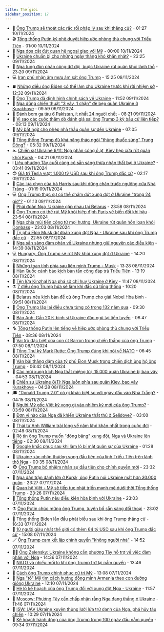 ```yaml
---
title: Thế giới
sidebar_position: 17
---
```


<!-- dantri-the-gioi:START -->
- 🌋 [Ông Trump sẽ thoát các rắc rối pháp lý sau khi thắng cử?](https://dantri.com.vn/the-gioi/ong-trump-se-thoat-cac-rac-roi-phap-ly-sau-khi-thang-cu-20241108150750298.htm) - 01:27 10/11/2024
- 🎬 [Tổng thống Putin ký phê duyệt hiệp ước phòng thủ chung với Triều Tiên](https://dantri.com.vn/the-gioi/tong-thong-putin-ky-phe-duyet-hiep-uoc-phong-thu-chung-voi-trieu-tien-20241110073413461.htm) - 01:00 10/11/2024
- 🧰 [Nga dọa cắt đứt quan hệ ngoại giao với Mỹ](https://dantri.com.vn/the-gioi/nga-doa-cat-dut-quan-he-ngoai-giao-voi-my-20241110063456855.htm) - 00:00 10/11/2024
- 🌋 [Ukraine chuẩn bị cho những ngày tháng khó khăn nhất?](https://dantri.com.vn/the-gioi/ukraine-chuan-bi-cho-nhung-ngay-thang-kho-khan-nhat-20241104155403643.htm) - 23:25 09/11/2024
- 🗽 [Nga tung đòn phản công dữ dội, buộc Ukraine rút quân khỏi lãnh thổ](https://dantri.com.vn/the-gioi/nga-tung-don-phan-cong-du-doi-buoc-ukraine-rut-quan-khoi-lanh-tho-20241110060352022.htm) - 23:20 09/11/2024
- 💻 [Iran phủ nhận âm mưu ám sát ông Trump](https://dantri.com.vn/the-gioi/iran-phu-nhan-am-muu-am-sat-ong-trump-20241109222354517.htm) - 15:25 09/11/2024
- ⛽️ [Những điều ông Biden có thể làm cho Ukraine trước khi rời nhiệm sở](https://dantri.com.vn/the-gioi/nhung-dieu-ong-biden-co-the-lam-cho-ukraine-truoc-khi-roi-nhiem-so-20241109190522806.htm) - 12:32 09/11/2024
- 🤩 [Ông Trump đã định hình chính sách về Ukraine](https://dantri.com.vn/the-gioi/ong-trump-da-dinh-hinh-chinh-sach-ve-ukraine-20241109184609505.htm) - 11:52 09/11/2024
- 🧐 [Nga dùng chiến thuật &quot;3 vây, 1 chặn&quot; đè bẹp quân Ukraine ở Kurakhove](https://dantri.com.vn/the-gioi/nga-dung-chien-thuat-3-vay-1-chan-de-bep-quan-ukraine-o-kurakhove-20241109121120238.htm) - 09:59 09/11/2024
- 🎊 [Đánh bom ga tàu ở Pakistan, ít nhất 24 người chết](https://dantri.com.vn/the-gioi/danh-bom-ga-tau-o-pakistan-it-nhat-24-nguoi-chet-20241109152039605.htm) - 08:21 09/11/2024
- 📝 [Vì sao các cuộc thăm dò đánh giá sai ông Trump 3 kỳ bầu cử liên tiếp?](https://dantri.com.vn/the-gioi/vi-sao-cac-cuoc-tham-do-danh-gia-sai-ong-trump-3-ky-bau-cu-lien-tiep-20241109150500706.htm) - 08:13 09/11/2024
- 🤡 [Mỹ bất ngờ cho phép nhà thầu quân sự đến Ukraine](https://dantri.com.vn/the-gioi/my-bat-ngo-cho-phep-nha-thau-quan-su-den-ukraine-20241109134829514.htm) - 07:05 09/11/2024
- 🥷 [Tổng thống Trump đủ khả năng tháo ngòi &quot;thùng thuốc súng&quot; Trung Đông?](https://dantri.com.vn/the-gioi/tong-thong-trump-du-kha-nang-thao-ngoi-thung-thuoc-sung-trung-dong-20241109121210753.htm) - 05:32 09/11/2024
- 🏊 [Chiến sự Ukraine 9/11: Nga phản công ồ ạt, Kiev hẹp cửa rút quân khỏi Kursk](https://dantri.com.vn/the-gioi/chien-su-ukraine-911-nga-phan-cong-o-at-kiev-hep-cua-rut-quan-khoi-kursk-20241109111140580.htm) - 04:21 09/11/2024
- 🕯 [Liệu phương Tây cuối cùng có sẵn sàng thừa nhận thất bại ở Ukraine?](https://dantri.com.vn/the-gioi/lieu-phuong-tay-cuoi-cung-co-san-sang-thua-nhan-that-bai-o-ukraine-20241105152638643.htm) - 03:41 09/11/2024
- 😎 [Giá trị Tesla vượt 1.000 tỷ USD sau khi ông Trump đắc cử](https://dantri.com.vn/the-gioi/gia-tri-tesla-vuot-1000-ty-usd-sau-khi-ong-trump-dac-cu-20241109091155589.htm) - 02:17 09/11/2024
- 🌈 [Các lựa chọn của bà Harris sau khi dừng chân trước ngưỡng cửa Nhà Trắng](https://dantri.com.vn/the-gioi/cac-lua-chon-cua-ba-harris-sau-khi-dung-chan-truoc-nguong-cua-nha-trang-20241109080914251.htm) - 01:19 09/11/2024
- 💻 [Ông Trump thực sự có thể chấm dứt xung đột ở Ukraine &quot;trong 24 giờ&quot;?](https://dantri.com.vn/the-gioi/ong-trump-thuc-su-co-the-cham-dut-xung-dot-o-ukraine-trong-24-gio-20241108161555418.htm) - 01:13 09/11/2024
- 🤖 [Phái đoàn Nga, Ukraine gặp nhau tại Belarus](https://dantri.com.vn/the-gioi/phai-doan-nga-ukraine-gap-nhau-tai-belarus-20241109065252232.htm) - 23:58 08/11/2024
- 🦏 [Ông Trump có thể rút Mỹ khỏi hiệp định Paris về biến đổi khí hậu](https://dantri.com.vn/the-gioi/ong-trump-co-the-rut-my-khoi-hiep-dinh-paris-ve-bien-doi-khi-hau-20241109064737727.htm) - 23:54 08/11/2024
- 🌁 [Nga chia mũi tiến công từ mọi hướng, Ukraine rút quân hỗn loạn khỏi Donbass](https://dantri.com.vn/the-gioi/nga-chia-mui-tien-cong-tu-moi-huong-ukraine-rut-quan-hon-loan-khoi-donbass-20241109055840197.htm) - 23:03 08/11/2024
- 🐘 [Tỷ phú Elon Musk dự đoán xung đột Nga - Ukraine sau khi ông Trump đắc cử](https://dantri.com.vn/the-gioi/ty-phu-elon-musk-du-doan-xung-dot-nga-ukraine-sau-khi-ong-trump-dac-cu-20241109054942256.htm) - 22:55 08/11/2024
- 🥷 [Nga sẵn sàng đàm phán về Ukraine nhưng giữ nguyên các điều kiện](https://dantri.com.vn/the-gioi/nga-san-sang-dam-phan-ve-ukraine-nhung-giu-nguyen-cac-dieu-kien-20241108185246680.htm) - 14:39 08/11/2024
- 💻 [Hungary: Ông Trump sẽ rút Mỹ khỏi xung đột ở Ukraine](https://dantri.com.vn/the-gioi/hungary-ong-trump-se-rut-my-khoi-xung-dot-o-ukraine-20241108210928650.htm) - 14:20 08/11/2024
- 🎡 [Những toan tính phía sau liên minh Trump - Musk](https://dantri.com.vn/the-gioi/nhung-toan-tinh-phia-sau-lien-minh-trump-musk-20241108201556859.htm) - 13:28 08/11/2024
- 🧰 [Hàn Quốc cảnh báo kịch bản tấn công đáp trả Triều Tiên](https://dantri.com.vn/the-gioi/han-quoc-canh-bao-kich-ban-tan-cong-dap-tra-trieu-tien-20241108200318412.htm) - 13:19 08/11/2024
- 🥸 [Tên lửa Kinzhal Nga phá sở chỉ huy Ukraine ở Kiev](https://dantri.com.vn/the-gioi/ten-lua-kinzhal-nga-pha-so-chi-huy-ukraine-o-kiev-20241108164722759.htm) - 11:47 08/11/2024
- ⚗️ [7 điều ông Trump hứa sẽ làm khi đắc cử tổng thống](https://dantri.com.vn/the-gioi/7-dieu-ong-trump-hua-se-lam-khi-dac-cu-tong-thong-20241108170044924.htm) - 10:20 08/11/2024
- 🌮 [Belarus nêu kịch bản đề cử ông Trump cho giải Nobel Hòa bình](https://dantri.com.vn/the-gioi/belarus-neu-kich-ban-de-cu-ong-trump-cho-giai-nobel-hoa-binh-20241108164013495.htm) - 09:51 08/11/2024
- 🎃 [Ông Trump lặp lại điều chưa từng có trong 132 năm qua](https://dantri.com.vn/the-gioi/ong-trump-lap-lai-dieu-chua-tung-co-trong-132-nam-qua-20241108161550447.htm) - 09:30 08/11/2024
- 💫 [Báo Anh: Gần 20% binh sĩ Ukraine đào ngũ tại tiền tuyến](https://dantri.com.vn/the-gioi/bao-anh-gan-20-binh-si-ukraine-dao-ngu-tai-tien-tuyen-20241108151749998.htm) - 08:47 08/11/2024
- 🪜 [Tổng thống Putin lên tiếng về hiệp ước phòng thủ chung với Triều Tiên](https://dantri.com.vn/the-gioi/tong-thong-putin-len-tieng-ve-hiep-uoc-phong-thu-chung-voi-trieu-tien-20241108073816961.htm) - 08:36 08/11/2024
- 🌋 [Vai trò đặc biệt của con út Barron trong chiến thắng của ông Trump](https://dantri.com.vn/the-gioi/vai-tro-dac-biet-cua-con-ut-barron-trong-chien-thang-cua-ong-trump-20241108144636423.htm) - 07:50 08/11/2024
- 🦏 [Tổng Thư ký Mark Rutte: Ông Trump đúng khi nói về NATO](https://dantri.com.vn/the-gioi/tong-thu-ky-mark-rutte-ong-trump-dung-khi-noi-ve-nato-20241108134250620.htm) - 06:45 08/11/2024
- 👀 [Ván bài thắng đậm của tỷ phú Elon Musk trong chiến dịch ủng hộ ông Trump](https://dantri.com.vn/the-gioi/van-bai-thang-dam-cua-ty-phu-elon-musk-trong-chien-dich-ung-ho-ong-trump-20241108105818576.htm) - 06:42 08/11/2024
- 🧰 [Các mũi xung kích Nga thắt miệng túi, 15.000 quân Ukraine bị bao vây](https://dantri.com.vn/the-gioi/cac-mui-xung-kich-nga-that-mieng-tui-15000-quan-ukraine-bi-bao-vay-20241108111555186.htm) - 04:53 08/11/2024
- 🚀 [Chiến sự Ukraine 8/11: Nga luồn phía sau quân Kiev, bao vây Kurakhove](https://dantri.com.vn/the-gioi/chien-su-ukraine-811-nga-luon-phia-sau-quan-kiev-bao-vay-kurakhove-20241108090159581.htm) - 04:28 08/11/2024
- 🎓 [&quot;Donald Trump 2.0&quot; có gì khác biệt so với ngày đầu vào Nhà Trắng?](https://dantri.com.vn/the-gioi/donald-trump-20-co-gi-khac-biet-so-voi-ngay-dau-vao-nha-trang-20241108104628687.htm) - 04:15 08/11/2024
- 🥸 [Người Mỹ gốc Việt kỳ vọng gì vào nhiệm kỳ mới của ông Trump?](https://dantri.com.vn/the-gioi/nguoi-my-goc-viet-ky-vong-gi-vao-nhiem-ky-moi-cua-ong-trump-20241107143812532.htm) - 03:59 08/11/2024
- 🦅 [Đơn vị nào của Nga đã khiến Ukraine thất thủ ở Selidove?](https://dantri.com.vn/the-gioi/don-vi-nao-cua-nga-da-khien-ukraine-that-thu-o-selidove-20241107172937141.htm) - 03:00 08/11/2024
- 🤭 [Thái tử Anh William trải lòng về năm khó khăn nhất trong cuộc đời](https://dantri.com.vn/the-gioi/thai-tu-anh-william-trai-long-ve-nam-kho-khan-nhat-trong-cuoc-doi-20241108094603351.htm) - 02:48 08/11/2024
- 🤖 [Rộ tin ông Trump muốn &quot;đóng băng&quot; xung đột, Nga và Ukraine lên tiếng](https://dantri.com.vn/the-gioi/ro-tin-ong-trump-muon-dong-bang-xung-dot-nga-va-ukraine-len-tieng-20241108085538281.htm) - 02:30 08/11/2024
- 🐲 [Google khắc phục sau khi làm lộ bí mật quân sự của Ukraine](https://dantri.com.vn/the-gioi/google-khac-phuc-sau-khi-lam-lo-bi-mat-quan-su-cua-ukraine-20241108082257582.htm) - 01:28 08/11/2024
- 🫣 [Ukraine xác nhận thương vong đầu tiên của lính Triều Tiên trên lãnh thổ Nga](https://dantri.com.vn/the-gioi/ukraine-xac-nhan-thuong-vong-dau-tien-cua-linh-trieu-tien-tren-lanh-tho-nga-20241108070950648.htm) - 00:35 08/11/2024
- 🐵 [Ông Trump bổ nhiệm nhân sự đầu tiên cho chính quyền mới](https://dantri.com.vn/the-gioi/ong-trump-bo-nhiem-nhan-su-dau-tien-cho-chinh-quyen-moi-20241108063414306.htm) - 23:32 07/11/2024
- 🫶 [Nga dàn trận đánh lớn ở Kursk, ông Putin nói Ukraine mất hơn 30.000 quân](https://dantri.com.vn/the-gioi/nga-dan-tran-danh-lon-o-kursk-ong-putin-noi-ukraine-mat-hon-30000-quan-20241108060527657.htm) - 23:27 07/11/2024
- 💃 [Quan hệ Việt - Mỹ sẽ tiếp tục phát triển mạnh mẽ dưới thời Tổng thống Trump](https://dantri.com.vn/the-gioi/quan-he-viet-my-se-tiep-tuc-phat-trien-manh-me-duoi-thoi-tong-thong-trump-20241107193309446.htm) - 23:26 07/11/2024
- 💫 [Tổng thống Putin nêu điều kiện hòa bình với Ukraine](https://dantri.com.vn/the-gioi/tong-thong-putin-neu-dieu-kien-hoa-binh-voi-ukraine-20241108060014534.htm) - 23:03 07/11/2024
- ⚗️ [Ông Putin chúc mừng ông Trump, tuyên bố sẵn sàng đối thoại](https://dantri.com.vn/the-gioi/ong-putin-chuc-mung-ong-trump-tuyen-bo-san-sang-doi-thoai-20241108050111294.htm) - 23:02 07/11/2024
- 🥷 [Tổng thống Biden lần đầu phát biểu sau khi ông Trump thắng cử](https://dantri.com.vn/the-gioi/tong-thong-biden-lan-dau-phat-bieu-sau-khi-ong-trump-thang-cu-20241107233317862.htm) - 16:33 07/11/2024
- 🥸 [10 người giàu nhất thế giới có thêm 64 tỷ USD sau khi ông Trump đắc cử](https://dantri.com.vn/the-gioi/10-nguoi-giau-nhat-the-gioi-co-them-64-ty-usd-sau-khi-ong-trump-dac-cu-20241107215318913.htm) - 15:08 07/11/2024
- 🪄 [Ông Trump cam kết lập chính quyền &quot;không người nhà&quot;](https://dantri.com.vn/the-gioi/ong-trump-cam-ket-lap-chinh-quyen-khong-nguoi-nha-20241107214332115.htm) - 14:52 07/11/2024
- 🧑‍💻 [Ông Zelensky: Ukraine không cần phương Tây hỗ trợ về việc đàm phán với Nga](https://dantri.com.vn/the-gioi/ong-zelensky-ukraine-khong-can-phuong-tay-ho-tro-ve-viec-dam-phan-voi-nga-20241107212726390.htm) - 14:36 07/11/2024
- 🤭 [NATO và nhiều mối lo khi ông Trump trở lại nắm quyền](https://dantri.com.vn/the-gioi/nato-va-nhieu-moi-lo-khi-ong-trump-tro-lai-nam-quyen-20241107162958404.htm) - 13:46 07/11/2024
- 🗽 [Cách ông Trump chinh phục cử tri Mỹ](https://dantri.com.vn/the-gioi/cach-ong-trump-chinh-phuc-cu-tri-my-20241107195531369.htm) - 13:08 07/11/2024
- 🤖 [Nga &quot;tố&quot; Mỹ tìm cách hướng đồng minh Armenia theo con đường giống Ukraine](https://dantri.com.vn/the-gioi/nga-to-my-tim-cach-huong-dong-minh-armenia-theo-con-duong-giong-ukraine-20241107182359685.htm) - 12:10 07/11/2024
- 🌈 [Hé lộ kế hoạch của ông Trump đối với xung đột Nga - Ukraine](https://dantri.com.vn/the-gioi/he-lo-ke-hoach-cua-ong-trump-doi-voi-xung-dot-nga-ukraine-20241107183415599.htm) - 11:57 07/11/2024
- 🤩 [Moscow: Phương Tây cần chấp nhận rằng Nga đang thắng ở Ukraine](https://dantri.com.vn/the-gioi/moscow-phuong-tay-can-chap-nhan-rang-nga-dang-thang-o-ukraine-20241107174532006.htm) - 11:46 07/11/2024
- 🤗 [ISW: UAV Ukraine xuyên thủng lưới lửa trứ danh của Nga, phá hủy tàu chiến](https://dantri.com.vn/the-gioi/isw-uav-ukraine-xuyen-thung-luoi-lua-tru-danh-cua-nga-pha-huy-tau-chien-20241107153206459.htm) - 10:29 07/11/2024
- 🙉 [Kế hoạch hành động của ông Trump trong 100 ngày đầu nắm quyền](https://dantri.com.vn/the-gioi/ke-hoach-hanh-dong-cua-ong-trump-trong-100-ngay-dau-nam-quyen-20241107160718171.htm) - 09:34 07/11/2024<!-- dantri-the-gioi:END -->
